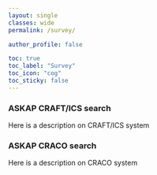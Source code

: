 ```yaml
---
layout: single
classes: wide 
permalink: /survey/

author_profile: false

toc: true
toc_label: "Survey"
toc_icon: "cog"
toc_sticky: false
---
```


<a name="ics"></a>
### ASKAP CRAFT/ICS search

Here is a description on CRAFT/ICS system

<a name="craco"></a>
### ASKAP CRACO search

Here is a description on CRACO system
